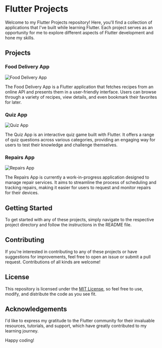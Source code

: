 # Flutter Projects

Welcome to my Flutter Projects repository! Here, you'll find a collection of applications that I've built while learning Flutter. Each project serves as an opportunity for me to explore different aspects of Flutter development and hone my skills.

## Projects

### Food Delivery App
![Food Delivery App](food_delivery_app/screenshots/food_delivery_app_screenshot.png)

The Food Delivery App is a Flutter application that fetches recipes from an online API and presents them in a user-friendly interface. Users can browse through a variety of recipes, view details, and even bookmark their favorites for later.

### Quiz App
![Quiz App](quize_app/screenshots/quiz_app_screenshot.png)

The Quiz App is an interactive quiz game built with Flutter. It offers a range of quiz questions across various categories, providing an engaging way for users to test their knowledge and challenge themselves.

### Repairs App
![Repairs App](repairs_app/screenshots/repairs_app_screenshot.png)

The Repairs App is currently a work-in-progress application designed to manage repair services. It aims to streamline the process of scheduling and tracking repairs, making it easier for users to request and monitor repairs for their devices.

## Getting Started
To get started with any of these projects, simply navigate to the respective project directory and follow the instructions in the README file.

## Contributing
If you're interested in contributing to any of these projects or have suggestions for improvements, feel free to open an issue or submit a pull request. Contributions of all kinds are welcome!

## License
This repository is licensed under the [MIT License](LICENSE), so feel free to use, modify, and distribute the code as you see fit.

## Acknowledgements
I'd like to express my gratitude to the Flutter community for their invaluable resources, tutorials, and support, which have greatly contributed to my learning journey.

Happy coding!

